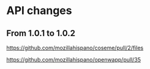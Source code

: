 API changes
===========

## From 1.0.1 to 1.0.2

https://github.com/mozillahispano/coseme/pull/2/files

https://github.com/mozillahispano/openwapp/pull/35

